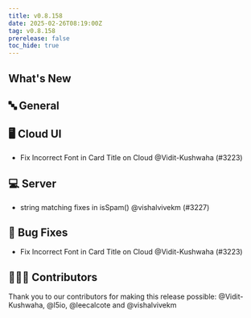 ```yaml
---
title: v0.8.158
date: 2025-02-26T08:19:00Z
tag: v0.8.158
prerelease: false
toc_hide: true
---
```


## What's New
## 🔤 General
## 🖥 Cloud UI

- Fix Incorrect Font in Card Title on Cloud @Vidit-Kushwaha (#3223)

## 💻 Server

- string matching fixes in isSpam() @vishalvivekm (#3227)

## 🐛 Bug Fixes

- Fix Incorrect Font in Card Title on Cloud @Vidit-Kushwaha (#3223)

## 👨🏽‍💻 Contributors

Thank you to our contributors for making this release possible:
@Vidit-Kushwaha, @l5io, @leecalcote and @vishalvivekm


